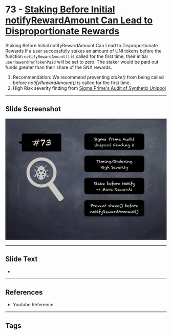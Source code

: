 
# 73 - [Staking Before Initial notifyRewardAmount Can Lead to Disproportionate Rewards](./Staking%20Before%20Initial%20notifyRewardAmount%20Can%20Lead%20to%20Disproportionate%20Rewards.md)

Staking Before Initial notifyRewardAmount Can Lead to Disproportionate Rewards If a user successfully stakes an amount of UNI tokens before the function `notifyRewardAmount()` is called for the first time, their initial `userRewardPerTokenPaid` will be set to zero. The staker would be paid out funds greater than their share of the SNX rewards.


1. Recommendation: We recommend preventing _stake()_ from being called before _notifyRewardAmount()_ is called for the first time.
2. High Risk severity finding from [Sigma Prime's Audit of Synthetix Unipool](https://github.com/sigp/public-audits/blob/master/synthetix/unipool/review.pdf)


___
## Slide Screenshot
![073.png](../../images/7.%20Audit%20Findings%20101/073.png)
___
## Slide Text
- 
___
## References
- Youtube Reference
___
## Tags
